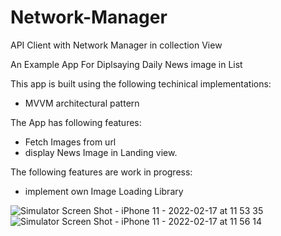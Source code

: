 # Network-Manager
API Client with Network Manager in collection View 

An Example App For Diplsaying Daily News image in List

This app is built using the following techinical implementations:

- MVVM architectural pattern

The App has following features:

- Fetch Images from url
- display News Image in Landing view.

The following features are work in progress:

- implement own Image Loading Library

![Simulator Screen Shot - iPhone 11 - 2022-02-17 at 11 53 35](https://user-images.githubusercontent.com/10939595/154418305-6cef7159-afcf-4e0b-9586-bdca58771e38.png)
![Simulator Screen Shot - iPhone 11 - 2022-02-17 at 11 56 14](https://user-images.githubusercontent.com/10939595/154418322-50f550da-bce5-4b8a-8d49-f4563f3adf4f.png)
